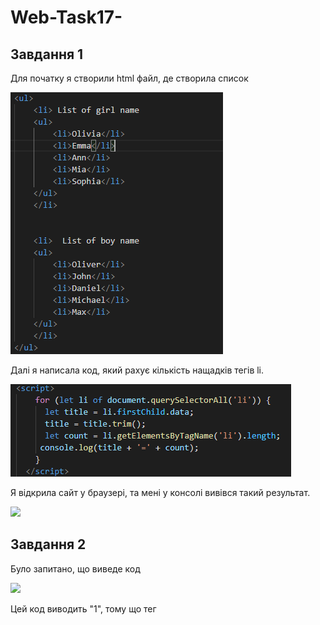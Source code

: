 # Web-Task17-
## Завдання 1 

Для початку я створили html файл, де створила список 

![](https://github.com/vladavasileva/Web-Task17-/blob/main/list.PNG) 

Далі я написала код, який рахує кількість нащадків тегів li. 

![](https://github.com/vladavasileva/Web-Task17-/blob/main/script.PNG)

Я відкрила сайт у браузері, та мені у консолі вивівся такий результат. 

![](https://github.com/vladavasileva/Web-Task17-/blob/main/%D0%971.PNG)

## Завдання 2 

Було запитано, що виведе код

![](https://github.com/vladavasileva/Web-Task17-/blob/main/%D0%972.PNG)

Цей код виводить "1", тому що тег <script> є останнім 
  
![](https://github.com/vladavasileva/Web-Task17-/blob/main/%D0%97.1.PNG) 
